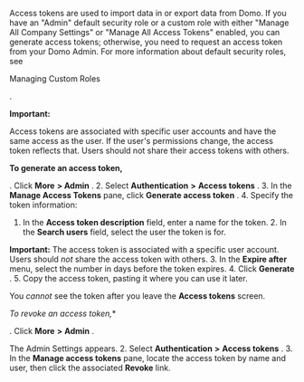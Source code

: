 

Access tokens are used to import data in or export data from Domo. If you have an "Admin" default security role or a custom role with either "Manage All Company Settings" or "Manage All Access Tokens" enabled, you can generate access tokens; otherwise, you need to request an access token from your Domo Admin. For more information about default security roles, see

Managing Custom Roles

.


**Important:**

Access tokens are associated with specific user accounts and have the same access as the user. If the user's permissions change, the access token reflects that. Users should not share their access tokens with others.


**To generate an access token,**

. Click
 **More**
**> Admin**
 .
2. Select
 **Authentication**
**>**
**Access tokens**
 .
3. In the
 **Manage Access Tokens**
 pane, click
 **Generate access token**
 .
4. Specify the token information:

1. In the
	 **Access token description**
	 field, enter a name for the token.
	2. In the
	 **Search users**
	 field, select the user the token is for.

**Important:**
	 The access token is associated with a specific user account. Users should
	 *not*
	 share the access token with others.
	3. In the
	 **Expire after**
	 menu, select the number in days before the token expires.
	4. Click
	 **Generate**
	 .
5. Copy the access token, pasting it where you can use it later.


 You
 *cannot*
 see the token after you leave the
 **Access tokens**
 screen.

*To revoke an access token,**

. Click
 **More**
**>**
**Admin**
 .


 The Admin Settings appears.
2. Select
 **Authentication**
**>**
**Access tokens**
 .
3. In the
 **Manage access tokens**
 pane, locate the access token by name and user, then click the associated
 **Revoke**
 link.


